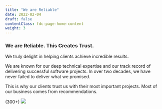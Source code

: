 ```yaml
---
title: "We are Reliable"
date: 2022-02-04
draft: false
contentClass: fdc-page-home-content
weight: 3
---
```


### We are Reliable. This Creates Trust.

We truly delight in helping clients achieve incredible results.

We are known for our deep technical expertise and our track record of delivering successful software projects. In over two decades, we have never failed to deliver what we promised.

This is why our clients trust us with their most important projects. Most of our business comes from recommendations.

(300+)
![](/img/who-we-are/we-are-reliable-1.png)